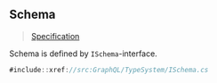 ## Schema

> [Specification](https://facebook.github.io/graphql/June2018/#sec-Schema)

Schema is defined by `ISchema`-interface.

```csharp
#include::xref://src:GraphQL/TypeSystem/ISchema.cs
```